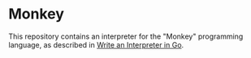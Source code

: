 # Monkey

This repository contains an interpreter for the "Monkey" programming language, as described in [Write an Interpreter in Go](https://interpreterbook.com/).
